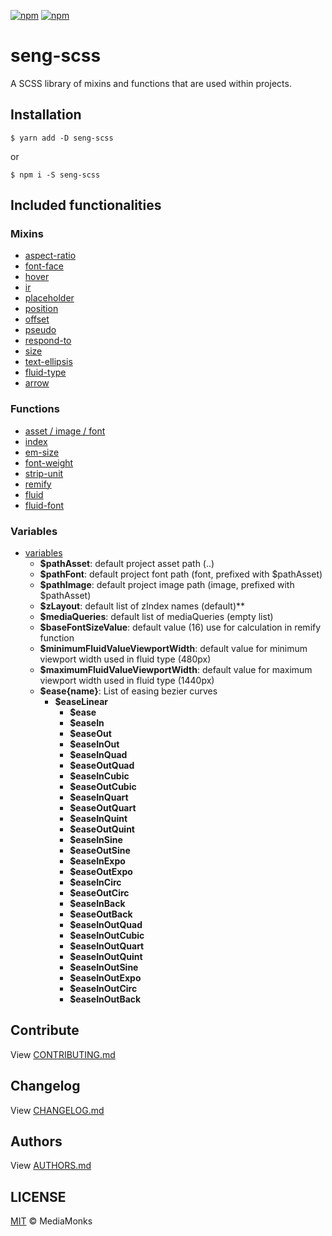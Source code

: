 [![npm](https://img.shields.io/npm/v/seng-scss.svg?maxAge=2592000)](https://www.npmjs.com/package/seng-scss)
[![npm](https://img.shields.io/npm/dm/seng-scss.svg?maxAge=2592000)](https://www.npmjs.com/package/seng-scss)

# seng-scss

A SCSS library of mixins and functions that are used within projects.

## Installation

```shell
$ yarn add -D seng-scss
```
or
```shell
$ npm i -S seng-scss
```

## Included functionalities

### Mixins

-   [aspect-ratio](./utils/mixin/_aspect-ratio.scss)
-   [font-face](./utils/mixin/_font-face.scss)
-   [hover](./utils/mixin/_hover.scss)
-   [ir](./utils/mixin/_image-replacement.scss)
-   [placeholder](./utils/mixin/_placeholder.scss)
-   [position](./utils/mixin/_positions.scss)
-   [offset](./utils/mixin/_offset.scss)
-   [pseudo](./utils/mixin/_pseudo.scss)
-   [respond-to](./utils/mixin/_respond-to.scss)
-   [size](./utils/mixin/_size.scss)
-   [text-ellipsis](./utils/mixin/_text-ellipsis.scss)
-   [fluid-type](./utils/mixin/_fluid-type.scss)
-   [arrow](./utils/mixin/shape/_arrow.scss)

### Functions

-   [asset / image / font](./utils/function/_asset.scss)
-   [index](./utils/function/_zindex.scss)
-   [em-size](./utils/function/_em-size.scss)
-   [font-weight](./utils/function/_font-weight.scss)
-   [strip-unit](./utils/function/_strip-unit.scss)
-   [remify](./utils/function/_remify.scss)
-   [fluid](./utils/function/_fluid.scss)
-   [fluid-font](./utils/function/_fluid-font.scss)

### Variables

-   [variables](./utils/_variables.scss)
    - **$pathAsset**: default project asset path (..)
    - **$pathFont**: default project font path (font, prefixed with $pathAsset)
    - **$pathImage**: default project image path (image, prefixed with $pathAsset)
    - **$zLayout**: default list of zIndex names (default)\*\*
    - **$mediaQueries**: default list of mediaQueries (empty list)
    - **$baseFontSizeValue**: default value (16) use for calculation in remify function
    - **$minimumFluidValueViewportWidth**: default value for minimum viewport width used in fluid type (480px)
    - **$maximumFluidValueViewportWidth**: default value for maximum viewport width used in fluid type (1440px)
    - **$ease{name}**: List of easing bezier curves
        -   **$easeLinear**
            -   **$ease**
            -   **$easeIn**
            -   **$easeOut**
            -   **$easeInOut**
            -   **$easeInQuad**
            -   **$easeOutQuad**
            -   **$easeInCubic**
            -   **$easeOutCubic**
            -   **$easeInQuart**
            -   **$easeOutQuart**
            -   **$easeInQuint**
            -   **$easeOutQuint**
            -   **$easeInSine**
            -   **$easeOutSine**
            -   **$easeInExpo**
            -   **$easeOutExpo**
            -   **$easeInCirc**
            -   **$easeOutCirc**
            -   **$easeInBack**
            -   **$easeOutBack**
            -   **$easeInOutQuad**
            -   **$easeInOutCubic**
            -   **$easeInOutQuart**
            -   **$easeInOutQuint**
            -   **$easeInOutSine**
            -   **$easeInOutExpo**
            -   **$easeInOutCirc**
            -   **$easeInOutBack**
  

## Contribute

View [CONTRIBUTING.md](./CONTRIBUTING.md)

## Changelog

View [CHANGELOG.md](./CHANGELOG.md)

## Authors

View [AUTHORS.md](./AUTHORS.md)

## LICENSE

[MIT](./LICENSE) © MediaMonks
